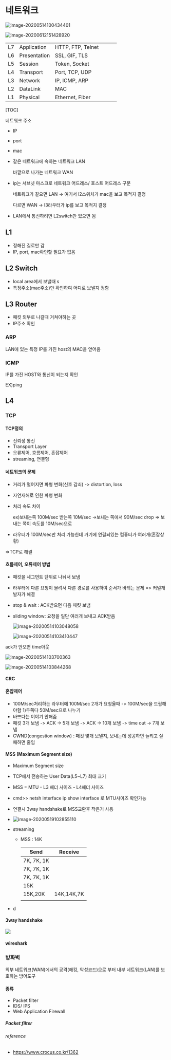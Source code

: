 # 네트워크

![image-20200514100434401](img/image-20200514100434401.png)

![image-20200612151428920](img/image-20200612151428920.png)

|      |              |                   |      |      |      |
| ---- | ------------ | ----------------- | ---- | ---- | ---- |
| L7   | Application  | HTTP, FTP, Telnet |      |      |      |
| L6   | Presentation | SSL, GIF, TLS     |      |      |      |
| L5   | Session      | Token, Socket     |      |      |      |
| L4   | Transport    | Port, TCP, UDP    |      |      |      |
| L3   | Network      | IP, ICMP, ARP     |      |      |      |
| L2   | DataLink     | MAC               |      |      |      |
| L1   | Physical     | Ethernet, Fiber   |      |      |      |



[TOC]

네트워크 주소

- IP

- port

- mac

- 같은 네트워크에 속하는 네트워크 LAN

  바깥으로 나가는 네트워크 WAN

- ip는 서브넷 마스크로 네트워크 어드레스/ 호스트 어드레스 구분

  네트워크가 같으면 LAN -> 여기서 l2스위치가 mac을 보고 목적지 결정

  다르면 WAN -> l3라우터가 ip를 보고 목적지 결정

- LAN에서 통신하려면 L2switch만 있으면 됨



## L1

- 정해진 길로만 감
- IP, port, mac확인할 필요가 없음

## L2 Switch

- local area에서 보낼때 s
- 특정주소(mac주소)만 확인하여 어디로 보낼지 정함

## L3 Router

- 패킷 외부로 나갈때 거쳐야하는 곳
- IP주소 확인

### ARP

LAN에 있는 특정 IP를 가진 host의 MAC을 얻어옴

### ICMP

IP를 가진 HOST와 통신이 되는지 확인

EX)ping 

## L4  



### TCP

#### TCP정의

- 신뢰성 통신
- Transport Layer
- 오류제어, 흐름제어, 혼잡제어
- streaming, 연결형



#### 네트워크의 문제

- 거리가 멀어지면 파형 변화(신호 감쇠) -> distortion, loss

- 자연재해로 인한 파형 변화 

- 처리 속도 차이

  ex)보내는쪽 100M/sec 받는쪽 10M/sec ->보내는 쪽에서 90M/sec drop => 보내는 쪽이 속도를 10M/sec으로

- 라우터가 100M/sec만 처리 가능한데 거기에 연결되있는 컴퓨터가 여러개(혼잡상황)

=>TCP로 해결



#### 흐름제어, 오류제어 방법

- 패킷을 세그먼트 단위로 나눠서 보냄

- 라우터에 다른 요청이 몰려서 다른 경로를 사용하여 순서가 바뀌는 문제 => 커널개발자가 해결

- stop & wait : ACK받으면 다음 패킷 보냄

- sliding window: 요청을 일단 여러개 보내고 ACK받음

  ![image-20200514103048058](img/image-20200514103048058.png)

	![image-20200514103410447](img/image-20200514103410447.png)

ack가 안오면 time아웃

![image-20200514103700363](img/image-20200514103700363.png)



![image-20200514103844268](img/image-20200514103844268.png)

#### CRC

#### 혼잡제어

- 100M/sec처리하는 라우터에 100M/sec 2개가 요청올때 -> 100M/sec을 드랍해야함 1)두쪽다 50M/sec으로  나누기 
- 바쁘다는 이야기 안해줌
- 패킷 3개 보냄 -> ACK -> 5개 보냄 -> ACK -> 10개 보냄 -> time out -> 7개 보냄
- CWND(congestion window) : 패킷 몇개 보낼지, 보내는데 성공하면 늘리고 실패하면 줄임



#### MSS (Maximum Segment size)

- Maximum Segment size
- TCP에서 전송하는 User Data(L5~L7) 최대 크기
- MSS = MTU - L3 헤더 사이즈 - L4헤더 사이즈 
- cmd>> netsh interface ip show interface 로 MTU사이즈 확인가능
- 연결시 3way handshake로 MSS교환후 작은거 사용
- ![image-20200519102855110](img/image-20200519102855110.png)

- streaming
  - MSS : 14K

    | Send       | Receive    |
    | ---------- | ---------- |
    | 7K, 7K, 1K |            |
    | 7K, 7K, 1K |            |
    | 7K, 7K, 1K |            |
    | 15K        |            |
    | 15K,20K    | 14K,14K,7K |
    |            |            |

  

- d

#### 3way handshake

![]( https://img1.daumcdn.net/thumb/R1280x0/?scode=mtistory2&fname=http%3A%2F%2Fcfile2.uf.tistory.com%2Fimage%2F9910A8345BB0B75F2A0A82)



#### wireshark



### 방화벽

외부 네트워크(WAN)에서의 공격(해킹, 악성코드)으로 부터 내부 네트워크(LAN)를 보호하는 방어도구

#### 종류

- Packet filter
- IDS/ IPS
- Web Application Firewall

##### Packet filter







###### reference

- https://www.crocus.co.kr/1362